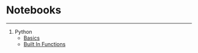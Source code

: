 # Notebooks

------

1. Python
   - [Basics](Python/Basics.md)
   - [Built In Functions](Python/Built_In_Functions.md)